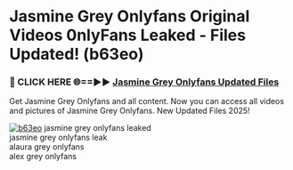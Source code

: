 # Jasmine Grey Onlyfans Original Videos 0nlyFans Leaked - Files Updated! (b63eo)

<h3>🔴 CLICK HERE 🌐==►► <a href="https://tinyurl.com/4seja8ks" rel="nofollow">Jasmine Grey Onlyfans Updated Files</a></h3>

Get Jasmine Grey Onlyfans and all content. Now you can access all videos and pictures of Jasmine Grey Onlyfans. New Updated Files 2025!

[![b63eo](https://i.imgur.com/EWjZXRe.gif)](https://tinyurl.com/4seja8ks)
jasmine grey onlyfans leaked<br>
jasmine grey onlyfans leak<br>
alaura grey onlyfans<br>
alex grey onlyfans